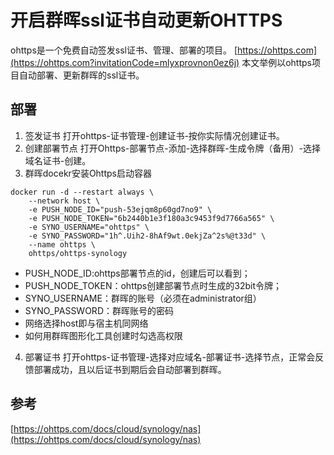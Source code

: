 # 开启群晖ssl证书自动更新OHTTPS

ohttps是一个免费自动签发ssl证书、管理、部署的项目。
[https://ohttps.com](https://ohttps.com?invitationCode=mlyxprovnon0ez6j)
本文举例以ohttps项目自动部署、更新群晖的ssl证书。

## 部署

1. 签发证书
打开ohttps-证书管理-创建证书-按你实际情况创建证书。
2. 创建部署节点
打开Ohttps-部署节点-添加-选择群晖-生成令牌（备用）-选择域名证书-创建。
3. 群晖docekr安装Ohttps启动容器
```
docker run -d --restart always \
    --network host \
    -e PUSH_NODE_ID="push-53ejqm8p60gd7no9" \
    -e PUSH_NODE_TOKEN="6b2440b1e3f180a3c9453f9d7766a565" \
    -e SYNO_USERNAME="ohttps" \
    -e SYNO_PASSWORD="1h^.Uih2-8hAf9wt.0ekjZa^2s%@t33d" \
    --name ohttps \
    ohttps/ohttps-synology
```    
 
- PUSH_NODE_ID:ohttps部署节点的id，创建后可以看到；
- PUSH_NODE_TOKEN：ohttps创建部署节点时生成的32bit令牌；
- SYNO_USERNAME：群晖的账号（必须在administrator组）
- SYNO_PASSWORD：群晖账号的密码
- 网络选择host即与宿主机同网络
- 如何用群晖图形化工具创建时勾选高权限

4. 部署证书
打开ohttps-证书管理-选择对应域名-部署证书-选择节点，正常会反馈部署成功，且以后证书到期后会自动部署到群晖。

## 参考
[https://ohttps.com/docs/cloud/synology/nas](https://ohttps.com/docs/cloud/synology/nas)
